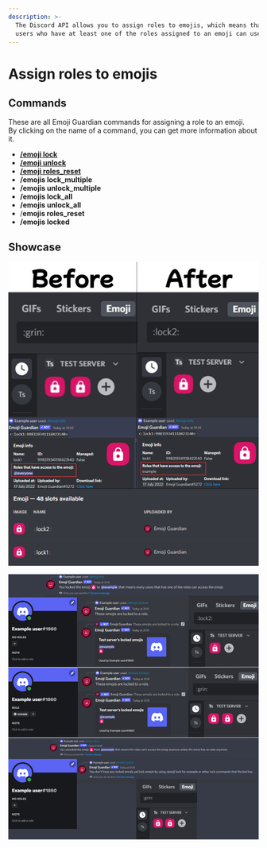 ```yaml
---
description: >-
  The Discord API allows you to assign roles to emojis, which means that only
  users who have at least one of the roles assigned to an emoji can use it.
---
```


# Assign roles to emojis

## Commands

These are all Emoji Guardian commands for assigning a role to an emoji.\
By clicking on the name of a command, you can get more information about it.

* ****[**/emoji lock**](https://docs.emojiguardian.xyz/documentation/commands/single-emoji-commands#emoji-lock)****
* ****[**/emoji unlock**](https://docs.emojiguardian.xyz/documentation/commands/single-emoji-commands#emoji-unlock)****
* ****[**/emoji roles\_reset**](https://docs.emojiguardian.xyz/documentation/commands/single-emoji-commands#emoji-roles\_reset)****
* **/emojis lock\_multiple**
* **/emojis  unlock\_multiple**
* **/emojis lock\_all**
* **/emojis unlock\_all**
* /**emojis roles\_reset**
* **/emojis locked**

## Showcase

![](<../../.gitbook/assets/Frame 1 (4).png>)

![](<../../.gitbook/assets/Frame 2.png>)
